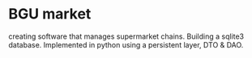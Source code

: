 # BGU market
creating software that manages supermarket chains. 
Building a sqlite3 database. 
Implemented in python using a persistent layer, DTO & DAO.

